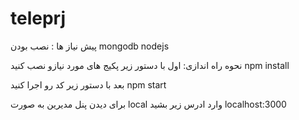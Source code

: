 # teleprj

پیش نیاز ها :
نصب بودن 
mongodb
nodejs

نحوه راه اندازی:
اول با دستور زیر پکیج های مورد نیازو نصب کنید
npm install

بعد با دستور زیر کد رو اجرا کنید
npm start

برای دیدن پنل مدیرین به صورت local وارد ادرس زیر بشید
localhost:3000
